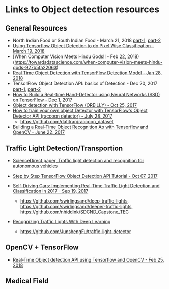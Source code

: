 # Links to Object detection resources

## General Resources
* North Indian Food or South Indian Food - March 21, 2018 [part-1](https://towardsdatascience.com/north-indian-food-or-south-indian-food-deep-learning-knows-it-all-part-1-13e1d20c359c), [part-2](https://towardsdatascience.com/north-indian-food-or-south-indian-food-deep-learning-knows-it-all-part-2-14a59d0ffc15)
* [Using Tensorflow Object Detection to do Pixel Wise Classification - March 19, 2018](https://towardsdatascience.com/using-tensorflow-object-detection-to-do-pixel-wise-classification-702bf2605182)
* [When Computer Vision Meets Hindu Gods!! - Feb 22, 2018)(https://towardsdatascience.com/when-computer-vision-meets-hindu-gods-927b5fa22063)
* [Real Time Object Detection with TensorFlow Detection Model - Jan 28, 2018](https://towardsdatascience.com/real-time-object-detection-with-tensorflow-detection-model-e7fd20421d5d)
* TensorFlow Object Detection API: basics of Detection - Dec 20, 2017 [part-1](https://becominghuman.ai/tensorflow-object-detection-api-basics-of-detection-7b134d689c75), [part-2](https://becominghuman.ai/tensorflow-object-detection-api-basics-of-detection-2-2-28b348495eec)
* [How to Build a Real-time Hand-Detector using Neural Networks (SSD) on TensorFlow - Dec 1, 2017](https://towardsdatascience.com/how-to-build-a-real-time-hand-detector-using-neural-networks-ssd-on-tensorflow-d6bac0e4b2ce)
* [Object detection with TensorFlow (OREILLY) - Oct 25, 2017](https://www.oreilly.com/ideas/object-detection-with-tensorflow)
* [How to train your own object Detector with TensorFlow's Object Detector API (raccoon detector) - July 28, 2017](https://towardsdatascience.com/how-to-train-your-own-object-detector-with-tensorflows-object-detector-api-bec72ecfe1d9)
  * https://github.com/datitran/raccoon_dataset
* [Building a Real-Time Object Recognition Ap with Tensorflow and OpenCV - June 22, 2017](https://towardsdatascience.com/building-a-real-time-object-recognition-app-with-tensorflow-and-opencv-b7a2b4ebdc32)

## Traffic Light Detection/Transportion
* [ScienceDirect paper, Traffic light detection and recognition for autonomous vehicles](https://www.sciencedirect.com/science/article/pii/S1005888515606240)

* [Step by Step TensorFlow Object Detection API Tutorial - Oct 07, 2017](https://medium.com/@WuStangDan/step-by-step-tensorflow-object-detection-api-tutorial-part-1-selecting-a-model-a02b6aabe39e)
* [Self-Driving Cars: Implementing Real-Time Traffic Light Detection and Classification in 2017 - Sep 19, 2017](https://codeburst.io/self-driving-cars-implementing-real-time-traffic-light-detection-and-classification-in-2017-7d9ae8df1c58)
  * https://github.com/swirlingsand/deep-traffic-lights, https://github.com/swirlingsand/deeper-traffic-lights, https://github.com/nhiddink/SDCND_Capstone_TEC
* [Recognizing Traffic Lights With Deep Learning](https://medium.freecodecamp.org/recognizing-traffic-lights-with-deep-learning-23dae23287cc)
  * https://github.com/JunshengFu/traffic-light-detector

## OpenCV + TensorFlow
* [Real-Time Object detection API using Tensorflow and OpenCV - Feb 25, 2018](https://towardsdatascience.com/real-time-object-detection-api-using-tensorflow-and-opencv-47b505d745c4)


## Medical Field

##
